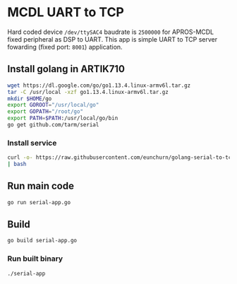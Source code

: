 # MCDL UART to TCP

Hard coded device `/dev/ttySAC4` baudrate is `2500000` for APROS-MCDL fixed peripheral as DSP to UART. This app is simple UART to TCP server fowarding (fixed port: `8001`) application.

## Install golang in ARTIK710

```bash
wget https://dl.google.com/go/go1.13.4.linux-armv6l.tar.gz
tar -C /usr/local -xzf go1.13.4.linux-armv6l.tar.gz
mkdir $HOME/go
export GOROOT="/usr/local/go"
export GOPATH="/root/go"
export PATH=$PATH:/usr/local/go/bin
go get github.com/tarm/serial
```

### Install service

```bash
curl -o- https://raw.githubusercontent.com/eunchurn/golang-serial-to-tcp-foward/master/scripts/serial-app.service \
| bash
```

## Run main code

```bash
go run serial-app.go
```

## Build

```bash
go build serial-app.go
```

### Run built binary

```bash
./serial-app
```
